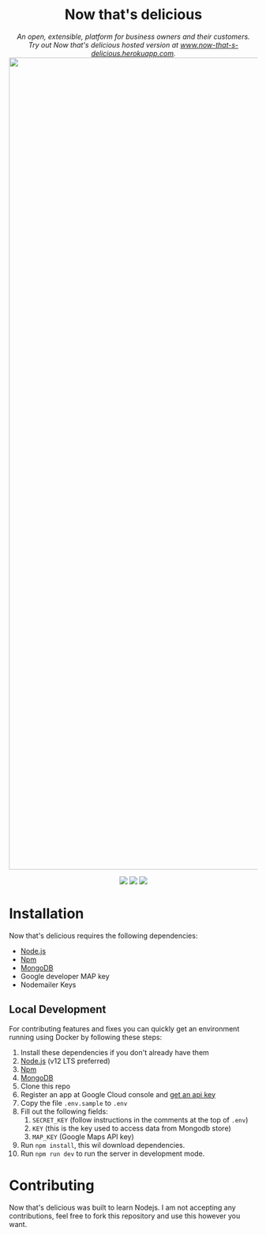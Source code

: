 <h1 align="center">Now that's delicious</h1>
<p align="center">
  <i>An open, extensible, platform for business owners and their customers.<br/>Try out Now that's delicious hosted version at <a href="https://now-that-s-delicious.herokuapp.com/">www.now-that-s-delicious.herokuapp.com</a>.</i>
  <br/>
  <img width="1640" alt="screenshot" src="https://user-images.githubusercontent.com/40148448/112752256-b74a7d00-8fef-11eb-8812-2d9a1aa3a4ee.png">
</p>
<p align="center">
  <img src="https://img.shields.io/github/issues/iamsaumya/Now-that-s-delicious">
  <img src="https://img.shields.io/github/forks/iamsaumya/Now-that-s-delicious">
  <img src="https://img.shields.io/github/stars/iamsaumya/Now-that-s-delicious">
</p>

# Installation

Now that's delicious requires the following dependencies:

- [Node.js](https://nodejs.org/)
- [Npm](https://www.npmjs.com/)
- [MongoDB](https://www.mongodb.com/)
- Google developer MAP key
- Nodemailer Keys

## Local Development

For contributing features and fixes you can quickly get an environment running using Docker by following these steps:

1. Install these dependencies if you don't already have them
  1. [Node.js](https://nodejs.org/) (v12 LTS preferred)
  1. [Npm](https://www.npmjs.com/)
  1. [MongoDB](https://www.mongodb.com/)
1. Clone this repo
1. Register an app at Google Cloud console and [get an api key](https://developers.google.com/maps/documentation/embed/get-api-key)
1. Copy the file `.env.sample` to `.env`
1. Fill out the following fields:
    1. `SECRET_KEY` (follow instructions in the comments at the top of `.env`)
    1. `KEY` (this is the key used to access data from Mongodb store)
    1. `MAP_KEY` (Google Maps API key)
1. Run `npm install`, this wil download dependencies.
1. Run `npm run dev` to run the server in development mode.


# Contributing

Now that's delicious was built to learn Nodejs. I am not accepting any contributions, feel free to fork this repository and use this however you want.
